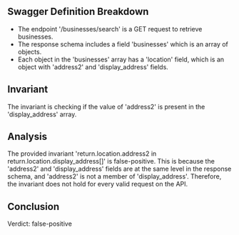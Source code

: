 ## Swagger Definition Breakdown
- The endpoint '/businesses/search' is a GET request to retrieve businesses.
- The response schema includes a field 'businesses' which is an array of objects.
- Each object in the 'businesses' array has a 'location' field, which is an object with 'address2' and 'display_address' fields.

## Invariant
The invariant is checking if the value of 'address2' is present in the 'display_address' array.

## Analysis
The provided invariant 'return.location.address2 in return.location.display_address[]' is false-positive. This is because the 'address2' and 'display_address' fields are at the same level in the response schema, and 'address2' is not a member of 'display_address'. Therefore, the invariant does not hold for every valid request on the API.

## Conclusion
Verdict: false-positive
